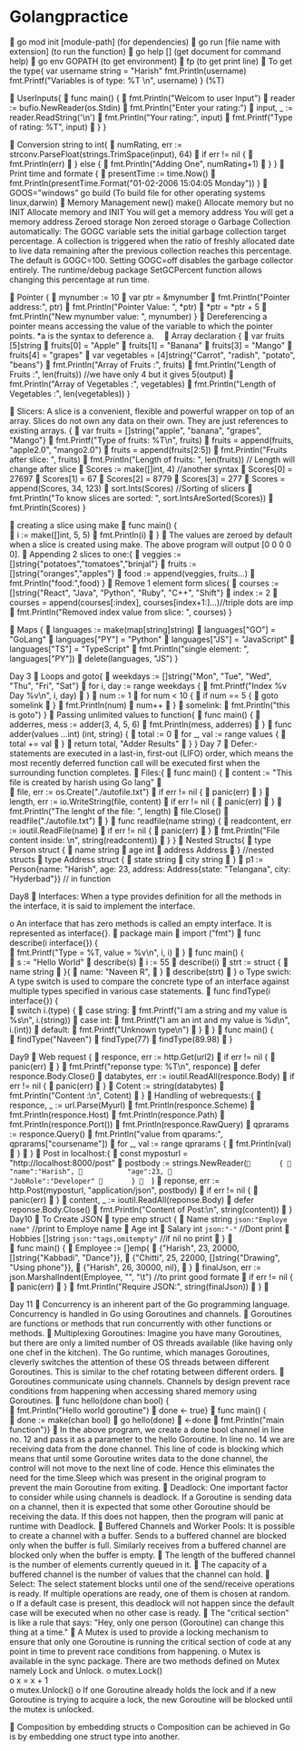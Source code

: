 # Golangpractice
	go mod init [module-path] (for dependencies)
	go run [file name with extension] (to run the function)
	go help [] (get document for command help)
	go env GOPATH (to get environment)
	fp (to get print line)
	To get the type{
var username string = "Harish"
fmt.Println(username)
fmt.Printf("Variables is of type: %T \n", username)
} (%T)

	UserInputs{
	func main() {
	    fmt.Println("Welcom to user Input")
	    reader := bufio.NewReader(os.Stdin)
	    fmt.Println("Enter your rating:")
	    input, _ := reader.ReadString('\n')
	    fmt.Println("Your rating:", input)
	    fmt.Printf("Type of rating: %T", input)
	}
}

	Conversion string to int{
	numRating, err := strconv.ParseFloat(strings.TrimSpace(input), 64)
	    if err != nil {
	        fmt.Println(err)
	    } else {
	        fmt.Println("Adding One", numRating+1)
	    }
}
	Print time and formate {
	presentTime := time.Now()
	    fmt.Println(presentTime.Format("01-02-2006 15:04:05 Monday"))
}
	GOOS=”windows” go build (To build file for other operating systems linux,darwin)
	Memory Management
new()	make()
Allocate memory but no INIT	Allocate memory and INIT
You will get a memory address	You will get a memory address
Zeroed storage 	Non zeroed storage 
o	Garbage Collection automatically: The GOGC variable sets the initial garbage collection target percentage. A collection is triggered when the ratio of freshly allocated date to live data remaining after the previous collection reaches this percentage. The default is GOGC=100. Setting GOGC=off disables the garbage collector entirely. The runtime/debug package SetGCPercent function allows changing this percentage at run time.
 
	Pointer {
	    mynumber := 10
	    var ptr = &mynumber
	    fmt.Println("Pointer address:", ptr)
	    fmt.Println("Pointer Value: ", *ptr)
	    *ptr = *ptr + 5
	    fmt.Println("New mynumber value: ", mynumber)
}
	Dereferencing a pointer means accessing the value of the variable to which the pointer points. *a is the syntax to deference a. 
	Array declaration {
	var fruits [5]string
	    fruits[0] = "Apple"
	    fruits[1] = "Banana"
	    fruits[3] = "Mango"
	    fruits[4] = "grapes"
	    var vegetables = [4]string{"Carrot", "radish", "potato", "beans"}
	    fmt.Println("Array of Fruits :", fruits)
	    fmt.Println("Length of Fruits :", len(fruits)) //we have only 4 but it gives 5(output)
	    fmt.Println("Array of Vegetables :", vegetables)
	    fmt.Println("Length of Vegetables :", len(vegetables))
}

	Slicers: A slice is a convenient, flexible and powerful wrapper on top of an array. Slices do not own any data on their own. They are just references to existing arrays.
 {
	    var fruits = []string{"apple", "banana", "grapes", "Mango"}
	    fmt.Printf("Type of fruits: %T\n", fruits)
	    fruits = append(fruits, "apple2.0", "mango2.0")
	    fruits = append(fruits[2:5])
	    fmt.Println("Fruits after slice: ", fruits)
	    fmt.Println("Length of fruits: ", len(fruits)) // Length will change after slice
	    Scores := make([]int, 4) //another syntax
	    Scores[0] = 27697
	    Scores[1] = 67
	    Scores[2] = 8779
	    Scores[3] = 277
	    Scores = append(Scores, 34, 123)
	    sort.Ints(Scores) //Sorting of slicers
	    fmt.Println("To know slices are sorted: ", sort.IntsAreSorted(Scores))
	    fmt.Println(Scores)
}

	creating a slice using make
	func main() {  
	    i := make([]int, 5, 5)
	    fmt.Println(i)
	}
	The values are zeroed by default when a slice is created using make. The above program will output [0 0 0 0 0].
	Appending 2 slices to one:{
	veggies := []string{"potatoes","tomatoes","brinjal"}
	    fruits := []string{"oranges","apples"}
	    food := append(veggies, fruits...)
	    fmt.Println("food:",food)
}
	Remove 1 element form slices{
	courses := []string{"React", "Java", "Python", "Ruby", "C++", "Shift"}
	    index := 2
	    courses = append(courses[:index], courses[index+1:]...)//triple dots are imp
	    fmt.Println("Removed index value from slice: ", courses)
	}

	Maps {
	languages := make(map[string]string)
	    languages["GO"] = "GoLang"
	    languages["PY"] = "Python"
	    languages["JS"] = "JavaScript"
	    languages["TS"] = "TypeScript"
	    fmt.Println("single element: ", languages["PY"])
	    delete(languages, "JS")
}

Day 3
	Loops and goto{
	weekdays := []string{"Mon", "Tue", "Wed", "Thu", "Fri", "Sat"}
	    for i, day := range weekdays {
	        fmt.Printf("Index %v Day %v\n", i, day)
	    }
	    num := 1
	    for num < 10 {
	        if num == 5 {
	            goto somelink
	        }
	        fmt.Println(num)
	        num++
	    }
	somelink:
	    fmt.Println("this is goto")
}
	Passing unlimited values to function{
	func main() {
	    adderres, mess := adder(3, 4, 5, 6)
	    fmt.Println(mess, adderres)
	}
	func adder(values ...int) (int, string) {
	    total := 0
	    for _, val := range values {
	        total += val
	    }
	    return total, "Adder Results"
	}
}
Day 7
	Defer:- statements are executed in a last-in, first-out (LIFO) order, which means the most recently deferred function call will be executed first when the surrounding function completes.
	Files:{
	func main() {
	    content := "This file is created by harish using Go lang"
	
	    file, err := os.Create("./autofile.txt")
	    if err != nil {
	        panic(err)
	    }
	    length, err := io.WriteString(file, content)
	    if err != nil {
	        panic(err)
	    }
	    fmt.Println("The lenght of the file: ", length)
	    file.Close()
	    readfile("./autofile.txt")
	}
	func readfile(name string) {
	    readcontent, err := ioutil.ReadFile(name)
	    if err != nil {
	        panic(err)
	    }
	    fmt.Println("File content inside: \n", string(readcontent))
	}
}
	Nested Structs{
	type Person struct {
	    name    string
	    age     int
	    address Address
	} //nested structs
	type Address struct {
	    state string
	    city  string
	}
	p1 := Person{name: "Harish", age: 23, address: Address{state: "Telangana", city: "Hyderbad"}}						// in function
	
Day8
	Interfaces: When a type provides definition for all the methods in the interface, it is said to implement the interface.

o	An interface that has zero methods is called an empty interface. It is represented as interface{}.
	package main
	import ("fmt")
	func describe(i interface{}) {  
	    fmt.Printf("Type = %T, value = %v\n", i, i)
	}
	func main() {  
	    s := "Hello World"
	    describe(s)
	    i := 55
	    describe(i)
	    strt := struct {
	        name string
	    }{
	        name: "Naveen R",
	    }
	    describe(strt)
	}
o	Type swich: A type switch is used to compare the concrete type of an interface against multiple types specified in various case statements. 
	func findType(i interface{}) {  
	    switch i.(type) {
	    case string:
	        fmt.Printf("I am a string and my value is %s\n", i.(string))
	    case int:
	        fmt.Printf("I am an int and my value is %d\n", i.(int))
	    default:
	        fmt.Printf("Unknown type\n")
	    }
	}
	func main() {  
	    findType("Naveen")
	    findType(77)
	    findType(89.98)
	}

Day9
	Web request {
	responce, err := http.Get(url2)
	    if err != nil {
	        panic(err)
	    }
	    fmt.Printf("reponse type: %T\n", responce)
	    defer responce.Body.Close()
	    databytes, err := ioutil.ReadAll(responce.Body)
	    if err != nil {
	        panic(err)
	    }
	    Cotent := string(databytes)
	    fmt.Println("Content :\n", Cotent)
	}
	Handling of webrequests:{
	    responce, _ := url.Parse(Myurl)
	    fmt.Println(responce.Scheme)
	    fmt.Println(responce.Host)
	    fmt.Println(responce.Path)
	    fmt.Println(responce.Port())
	    fmt.Println(responce.RawQuery)
	    qprarams := responce.Query()
	    fmt.Println("value from qparams:", qprarams["coursename"])
	    for _, val := range qprarams {
	        fmt.Println(val)
	    }
	}
	Post in localhost:{
	const myposturl = "http://localhost:8000/post"
	    postbody := strings.NewReader(`
	    {
	        "name":"Harish",
	        "age":23,
	        "JobRole":"Developer"
	    }
	`)
	    reponse, err := http.Post(myposturl, "application/json", postbody)
	    if err != nil {
	        panic(err)
	    }
	    content, _ := ioutil.ReadAll(reponse.Body)
	    defer reponse.Body.Close()
	    fmt.Println("Content of Post:\n", string(content))
	}
Day10
	To Create JSON
	type emp struct {
	    Name    string `json:"Employe name"` //print to Employe name
	    Age     int
	    Salary  int      `json:"-"`              //Dont print
	    Hobbies []string `json:"tags,omitempty"` //if nil no print
	}
	
	func main() {
	    Employee := []emp{
	        {"Harish", 23, 20000, []string{"Kabbadi", "Dance"}},
	        {"Chitti", 25, 22000, []string{"Drawing", "Using phone"}},
	        {"Harish", 26, 30000, nil},
	    }
	    finalJson, err := json.MarshalIndent(Employee, "", "\t") //to print good formate
	    if err != nil {
	        panic(err)
	    }
	    fmt.Println("Require JSON:", string(finalJson))
	}
	

Day 11
	Concurrency is an inherent part of the Go programming language. Concurrency is handled in Go using Goroutines and channels.
	Goroutines are functions or methods that run concurrently with other functions or methods. 
	Multiplexing Goroutines: Imagine you have many Goroutines, but there are only a limited number of OS threads available (like having only one chef in the kitchen). The Go runtime, which manages Goroutines, cleverly switches the attention of these OS threads between different Goroutines. This is similar to the chef rotating between different orders.
	Goroutines communicate using channels. Channels by design prevent race conditions from happening when accessing shared memory using Goroutines.
	func hello(done chan bool) {  
	    fmt.Println("Hello world goroutine")
	    done <- true}
	func main() {  
	    done := make(chan bool)
	    go hello(done)
	    <-done
	    fmt.Println("main function")}
	In the above program, we create a done bool channel in line no. 12 and pass it as a parameter to the hello Goroutine. In line no. 14 we are receiving data from the done channel. This line of code is blocking which means that until some Goroutine writes data to the done channel, the control will not move to the next line of code. Hence this eliminates the need for the time.Sleep which was present in the original program to prevent the main Goroutine from exiting.
	Deadlock: One important factor to consider while using channels is deadlock. If a Goroutine is sending data on a channel, then it is expected that some other Goroutine should be receiving the data. If this does not happen, then the program will panic at runtime with Deadlock.
	Buffered Channels and Worker Pools: It is possible to create a channel with a buffer. Sends to a buffered channel are blocked only when the buffer is full. Similarly receives from a buffered channel are blocked only when the buffer is empty.
	The length of the buffered channel is the number of elements currently queued in it.
	The capacity of a buffered channel is the number of values that the channel can hold. 
	Select: The select statement blocks until one of the send/receive operations is ready. If multiple operations are ready, one of them is chosen at random. 
o	If a default case is present, this deadlock will not happen since the default case will be executed when no other case is ready. 
	The "critical section" is like a rule that says: "Hey, only one person (Goroutine) can change this thing at a time."
	A Mutex is used to provide a locking mechanism to ensure that only one Goroutine is running the critical section of code at any point in time to prevent race conditions from happening.
o	Mutex is available in the sync package. There are two methods defined on Mutex namely Lock and Unlock.
o	mutex.Lock()  
o	x = x + 1  
o	mutex.Unlock()
o	If one Goroutine already holds the lock and if a new Goroutine is trying to acquire a lock, the new Goroutine will be blocked until the mutex is unlocked.

	Composition by embedding structs
o	Composition can be achieved in Go is by embedding one struct type into another.
